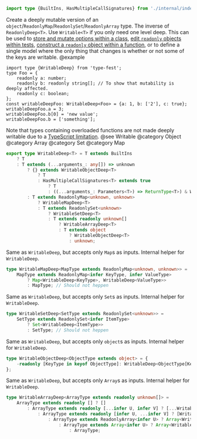 ``` typescript
import type {BuiltIns, HasMultipleCallSignatures} from './internal/index.d.ts';
```

Create a deeply mutable version of an `object`/`ReadonlyMap`/`ReadonlySet`/`ReadonlyArray` type. The inverse of `ReadonlyDeep<T>`. Use `Writable<T>` if you only need one level deep.
This can be used to [store and mutate options within a class](https://github.com/sindresorhus/pageres/blob/4a5d05fca19a5fbd2f53842cbf3eb7b1b63bddd2/source/index.ts#L72), [edit `readonly` objects within tests](https://stackoverflow.com/questions/50703834), [construct a `readonly` object within a function](https://github.com/Microsoft/TypeScript/issues/24509), or to define a single model where the only thing that changes is whether or not some of the keys are writable.
@example

    import type {WritableDeep} from 'type-fest';
    type Foo = {
        readonly a: number;
        readonly b: readonly string[]; // To show that mutability is deeply affected.
        readonly c: boolean;
    };
    const writableDeepFoo: WritableDeep<Foo> = {a: 1, b: ['2'], c: true};
    writableDeepFoo.a = 3;
    writableDeepFoo.b[0] = 'new value';
    writableDeepFoo.b = ['something'];

Note that types containing overloaded functions are not made deeply writable due to a [TypeScript limitation](https://github.com/microsoft/TypeScript/issues/29732).
@see Writable
@category Object
@category Array
@category Set
@category Map

``` typescript
export type WritableDeep<T> = T extends BuiltIns
    ? T
    : T extends (...arguments_: any[]) => unknown
        ? {} extends WritableObjectDeep<T>
            ? T
            : HasMultipleCallSignatures<T> extends true
                ? T
                : ((...arguments_: Parameters<T>) => ReturnType<T>) & WritableObjectDeep<T>
        : T extends ReadonlyMap<unknown, unknown>
            ? WritableMapDeep<T>
            : T extends ReadonlySet<unknown>
                ? WritableSetDeep<T>
                : T extends readonly unknown[]
                    ? WritableArrayDeep<T>
                    : T extends object
                        ? WritableObjectDeep<T>
                        : unknown;
```

Same as `WritableDeep`, but accepts only `Map`s as inputs. Internal helper for `WritableDeep`.

``` typescript
type WritableMapDeep<MapType extends ReadonlyMap<unknown, unknown>> =
    MapType extends ReadonlyMap<infer KeyType, infer ValueType>
        ? Map<WritableDeep<KeyType>, WritableDeep<ValueType>>
        : MapType; // Should not heppen
```

Same as `WritableDeep`, but accepts only `Set`s as inputs. Internal helper for `WritableDeep`.

``` typescript
type WritableSetDeep<SetType extends ReadonlySet<unknown>> =
    SetType extends ReadonlySet<infer ItemType>
        ? Set<WritableDeep<ItemType>>
        : SetType; // Should not heppen
```

Same as `WritableDeep`, but accepts only `object`s as inputs. Internal helper for `WritableDeep`.

``` typescript
type WritableObjectDeep<ObjectType extends object> = {
    -readonly [KeyType in keyof ObjectType]: WritableDeep<ObjectType[KeyType]>
};
```

Same as `WritableDeep`, but accepts only `Array`s as inputs. Internal helper for `WritableDeep`.

``` typescript
type WritableArrayDeep<ArrayType extends readonly unknown[]> =
    ArrayType extends readonly [] ? []
        : ArrayType extends readonly [...infer U, infer V] ? [...WritableArrayDeep<U>, WritableDeep<V>]
            : ArrayType extends readonly [infer U, ...infer V] ? [WritableDeep<U>, ...WritableArrayDeep<V>]
                : ArrayType extends ReadonlyArray<infer U> ? Array<WritableDeep<U>>
                    : ArrayType extends Array<infer U> ? Array<WritableDeep<U>>
                        : ArrayType;
```